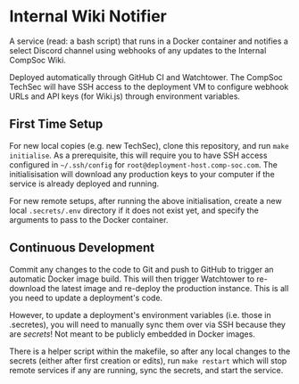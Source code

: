 # Internal Wiki Notifier

A service (read: a bash script) that runs in a Docker container and notifies
a select Discord channel using webhooks of any updates to the Internal CompSoc
Wiki.

Deployed automatically through GitHub CI and Watchtower. The CompSoc TechSec
will have SSH access to the deployment VM to configure webhook URLs and API keys
(for Wiki.js) through environment variables.

## First Time Setup

For new local copies (e.g. new TechSec), clone this repository, and run
`make initialise`. As a prerequisite, this will require you to have SSH access
configured in `~/.ssh/config` for `root@deployment-host.comp-soc.com`. The
initialisisation will download any production keys to your computer if the
service is already deployed and running.

For new remote setups, after running the above initialisation, create a new
local `.secrets/.env` directory if it does not exist yet, and specify the
arguments to pass to the Docker container.

## Continuous Development

Commit any changes to the code to Git and push to GitHub to trigger an automatic
Docker image build. This will then trigger Watchtower to re-download the latest
image and re-deploy the production instance. This is all you need to update a
deployment's code.

However, to update a deployment's environment variables (i.e. those in .secretes),
you will need to manually sync them over via SSH because they are *secrets*!
Not meant to be publicly embedded in Docker images.

There is a helper script within the makefile, so after any local changes to the
secrets (either after first creation or edits), run `make restart` which will
stop remote services if any are running, sync the secrets, and start the service.
